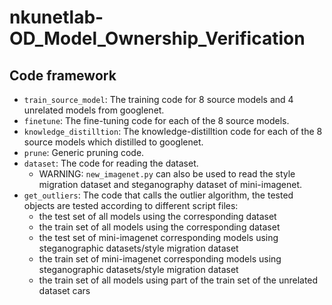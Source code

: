 # nkunetlab-OD_Model_Ownership_Verification

## Code framework

- `train_source_model`: The training code for 8 source models and 4 unrelated models from googlenet.
- `finetune`: The fine-tuning code for each of the 8 source models.
- `knowledge_distilltion`: The knowledge-distilltion code for each of the 8 source models which distilled to googlenet.
- `prune`: Generic pruning code.
- `dataset`: The code for reading the dataset.
  - WARNING: `new_imagenet.py` can also be used to read the style migration dataset and steganography dataset of mini-imagenet.
- `get_outliers`: The code that calls the outlier algorithm, the tested objects are tested according to different script files: 
  - the test set of all models using the corresponding dataset
  - the train set of all models using the corresponding dataset
  - the test set of mini-imagenet corresponding models using steganographic datasets/style migration dataset
  - the train set of mini-imagenet corresponding models using steganographic datasets/style migration dataset
  - the train set of all models using part of the train set of the unrelated dataset cars
